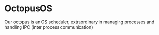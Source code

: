 # OctopusOS
Our octopus is an OS scheduler, extraordinary in managing  processes and handling IPC (inter process communication)
